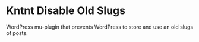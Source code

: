 # Kntnt Disable Old Slugs

WordPress mu-plugin that prevents WordPress to store and use an old slugs of posts.